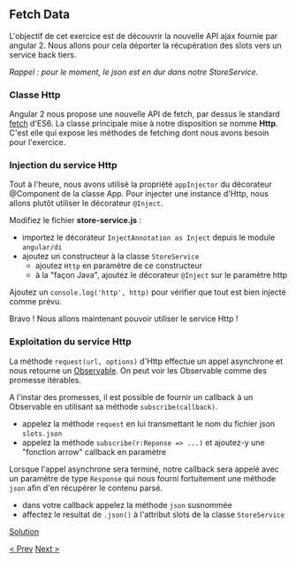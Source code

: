 ## Fetch Data

L'objectif de cet exercice est de découvrir la nouvelle API ajax fournie par angular 2.
Nous allons pour cela déporter la récupération des slots vers un service back tiers.

_Rappel : pour le moment, le json est en dur dans notre StoreService._


### Classe Http

Angular 2 nous propose une nouvelle API de fetch, par dessus le standard [fetch](https://github.com/github/fetch) d'ES6.
La classe principale mise à notre disposition se nomme **Http**. C'est elle qui expose les méthodes de fetching dont nous avons besoin pour l'exercice.


### Injection du service Http

Tout à l'heure, nous avons utilisé la propriété `appInjector` du décorateur @Component de la classe App.
Pour injecter une instance d'Http, nous allons plutôt utiliser le décorateur `@Inject`.

Modifiez le fichier **store-service.js** :
- importez le décorateur `InjectAnnotation as Inject` depuis le module `angular/di`
- ajoutez un constructeur à la classe `StoreService`
  - ajoutez `Http` en paramètre de ce constructeur
  - à la "façon Java", ajoutez le décorateur `@Inject` sur le paramètre http

Ajoutez un `console.log('http', http)` pour vérifier que tout est bien injecté comme prévu.

Bravo ! Nous allons maintenant pouvoir utiliser le service Http !


### Exploitation du service Http

La méthode `request(url, options)` d'Http effectue un appel asynchrone et nous retourne un [Observable](https://github.com/Reactive-Extensions/RxJS). On peut voir les Observable comme des promesse itérables.

A l'instar des promesses, il est possible de fournir un callback à un Observable en utilisant sa méthode `subscribe(callback)`.

- appelez la méthode `request` en lui transmettant le nom du fichier json `slots.json`
- appelez la méthode `subscribe(r:Reponse => ...)` et ajoutez-y une "fonction arrow" callback en paramètre

Lorsque l'appel asynchrone sera terminé, notre callback sera appelé avec un paramètre de type `Response` qui nous fourni fortuitement une méthode `json` afin d'en récupérer le contenu parsé.

- dans votre callback appelez la méthode `json` susnommée
- affectez le resultat de `.json()` à l'attribut slots de la classe `StoreService`


[Solution](6-fetch-data-solution.md)

[< Prev](5-filter-component.md) [Next >](9-congratulations.md)

